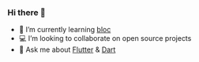 ### Hi there 👋

- 🌱 I’m currently learning [bloc](https://bloclibrary.dev/)
- :computer: I’m looking to collaborate on open source projects
- 💬 Ask me about [Flutter](https://flutter.dev/) & [Dart](https://dart.dev/)
<!--
**khakestari/khakestari** is a ✨ _special_ ✨ repository because its `README.md` (this file) appears on your GitHub profile.
![Anurag's GitHub stats](https://github-readme-stats.vercel.app/api?username=khakestari&show_icons=true&theme=prussian)
Here are some ideas to get you started:

- 🔭 I’m currently working on ...

- 👯 I’m looking to collaborate on open source projects
- 🤔 I’m looking for help with ...


- ⚡ Fun fact: ...
-->
